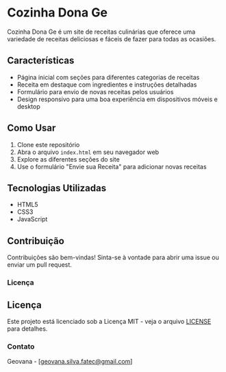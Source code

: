 # Cozinha Dona Ge

Cozinha Dona Ge é um site de receitas culinárias que oferece uma variedade de receitas deliciosas e fáceis de fazer para todas as ocasiões.

## Características

- Página inicial com seções para diferentes categorias de receitas
- Receita em destaque com ingredientes e instruções detalhadas
- Formulário para envio de novas receitas pelos usuários
- Design responsivo para uma boa experiência em dispositivos móveis e desktop
  
## Como Usar

1. Clone este repositório
2. Abra o arquivo `index.html` em seu navegador web
3. Explore as diferentes seções do site
4. Use o formulário "Envie sua Receita" para adicionar novas receitas

## Tecnologias Utilizadas

- HTML5
- CSS3
- JavaScript

## Contribuição

Contribuições são bem-vindas! Sinta-se à vontade para abrir uma issue ou enviar um pull request.

### Licença

## Licença

Este projeto está licenciado sob a Licença MIT - veja o arquivo [LICENSE](LICENSE) para detalhes.

### Contato

Geovana - [geovana.silva.fatec@gmail.com]